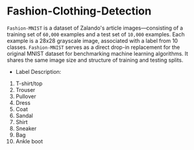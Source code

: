 # Fashion-Clothing-Detection
`Fashion-MNIST` is a dataset of Zalando's article images—consisting of a training set of `60,000` examples and a test set of `10,000` examples. Each example is a 28x28 grayscale image, associated with a label from 10 classes. `Fashion-MNIST` serves as a direct drop-in replacement for the original MNIST dataset for benchmarking machine learning algorithms. It shares the same image size and structure of training and testing splits.
* Label Description:
1. T-shirt/top
2. Trouser
3. Pullover
4. Dress
5. Coat
6. Sandal
7. Shirt
8. Sneaker
9. Bag
10. Ankle boot
